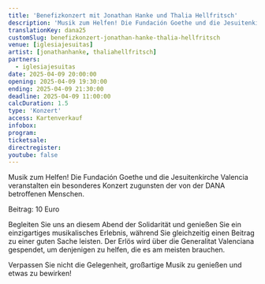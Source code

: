 ```yaml
---
title: 'Benefizkonzert mit Jonathan Hanke und Thalia Hellfritsch'
description: 'Musik zum Helfen! Die Fundación Goethe und die Jesuitenkirche Valencia veranstalten ein besonderes Konzert zugunsten der von der DANA betroffenen Menschen.'
translationKey: dana25
customSlug: benefizkonzert-jonathan-hanke-thalia-hellfritsch
venue: [iglesiajesuitas]
artist: [jonathanhanke, thaliahellfritsch]
partners:
  - iglesiajesuitas
date: 2025-04-09 20:00:00
opening: 2025-04-09 19:30:00
ending: 2025-04-09 21:30:00
deadline: 2025-04-09 11:00:00
calcDuration: 1.5
type: 'Konzert'
access: Kartenverkauf
infobox:
program:
ticketsale:
directregister:
youtube: false
---
```


Musik zum Helfen! Die Fundación Goethe und die Jesuitenkirche Valencia veranstalten ein besonderes Konzert zugunsten der von der DANA betroffenen Menschen.

Beitrag: 10 Euro

Begleiten Sie uns an diesem Abend der Solidarität und genießen Sie ein einzigartiges musikalisches Erlebnis, während Sie gleichzeitig einen Beitrag zu einer guten Sache leisten. Der Erlös wird über die Generalitat Valenciana gespendet, um denjenigen zu helfen, die es am meisten brauchen.

Verpassen Sie nicht die Gelegenheit, großartige Musik zu genießen und etwas zu bewirken!
